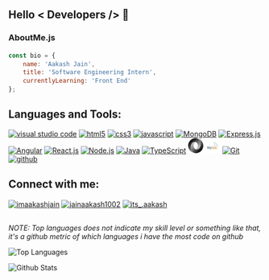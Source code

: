 ## Hello < Developers /> 👋

### AboutMe.js

```js
const bio = {
    name: 'Aakash Jain',
    title: 'Software Engineering Intern',
    currentlyLearning: 'Front End'
};
```

## Languages and Tools:

<a href="https://code.visualstudio.com/" target="blank"><img alt="visual studio code" height="30" width="30px" src="https://img.icons8.com/fluent/240/000000/visual-studio-code-2019.png" /></a>
<a href="https://developer.mozilla.org/en-US/docs/Web/HTML" target="blank"><img alt="html5" height="30" width="30px" src="https://img.icons8.com/color/240/000000/html-5.png" /></a>
<a href="https://developer.mozilla.org/en-US/docs/Web/CSS" target="blank"><img alt="css3" height="30" width="30px" src="https://img.icons8.com/color/240/000000/css3.png" /></a>
<a href="https://developer.mozilla.org/en-US/docs/Web/JavaScript" target="blank"><img alt="javascript" height="30" width="30px" src="https://img.icons8.com/color/240/000000/javascript.png" /></a>
<a href="https://www.mongodb.com/" target="blank"><img alt="MongoDB" height="30" width="30px" src="https://img.icons8.com/color/48/000000/mongodb.png" /></a>
<a href="https://expressjs.com/" target="blank"><img alt="Express.js" height="30" width="30px" src="https://img.icons8.com/color/48/000000/express.png" /></a>
<a href="https://angular.io/" target="blank"><img alt="Angular" height="30" width="30px" src="https://img.icons8.com/color/48/000000/angularjs.png" /></a>
<a href="https://reactjs.org/" target="blank"><img alt="React.js" height="30" width="30px" src="https://img.icons8.com/color/240/000000/react-native.png" /></a>
<a href="https://nodejs.org/en/" target="blank"><img alt="Node.js" height="30" width="30px" src="https://img.icons8.com/color/240/000000/nodejs.png" /></a>
<a href="https://docs.oracle.com/en/java/" target="blank"><img alt="Java" height="30" width="30px" src="https://img.icons8.com/color/240/000000/java-coffee-cup-logo.png" /></a>
<a href="https://www.typescriptlang.org/" target="blank"><img alt="TypeScript" height="30" width="30px" src="https://img.icons8.com/color/240/000000/typescript.png" /></a>
<a href="https://www.json.org/json-en.html" target="blank"><img alt="json" height="30" width="30px" src="https://raw.githubusercontent.com/github/explore/80688e429a7d4ef2fca1e82350fe8e3517d3494d/topics/json/json.png" /></a>
<a href="https://dev.mysql.com/" target="blank"><img alt="MySQL" height="30" width="30px" src="https://raw.githubusercontent.com/github/explore/80688e429a7d4ef2fca1e82350fe8e3517d3494d/topics/mysql/mysql.png" /></a>
<a href="https://git-scm.com/" target="blank"><img alt="Git" height="30" width="30px" src="https://img.icons8.com/color/240/000000/git.png" /></a>
<a href="https://github.com/" target="blank"><img alt="github" height="30" width="30px" src="https://img.icons8.com/ios-glyphs/240/000000/github.png" /></a>

## Connect with me:

<p align="left">
<a href="https://twitter.com/imaakashjain" target="blank"><img align="center" src="https://raw.githubusercontent.com/rahuldkjain/github-profile-readme-generator/master/src/images/icons/Social/twitter.svg" alt="imaakashjain" height="30" width="40" /></a>
<a href="https://linkedin.com/in/jainaakash1002" target="blank"><img align="center" src="https://raw.githubusercontent.com/rahuldkjain/github-profile-readme-generator/master/src/images/icons/Social/linked-in-alt.svg" alt="jainaakash1002" height="30" width="40" /></a>
<a href="https://instagram.com/its_.aakash" target="blank"><img align="center" src="https://raw.githubusercontent.com/rahuldkjain/github-profile-readme-generator/master/src/images/icons/Social/instagram.svg" alt="its_.aakash" height="30" width="40" /></a>
</p>

##

_NOTE: Top languages does not indicate my skill level or something like that, it's a github metric of which languages i have the most code on github_

![Top Languages](https://github-readme-stats.vercel.app/api/top-langs?username=jainaakash1002&show_icons=true&theme=nord&layout=compact&locale=en)

![Github Stats](https://github-readme-stats.vercel.app/api?username=jainaakash1002&show_icons=true&theme=nord&locale=en)
